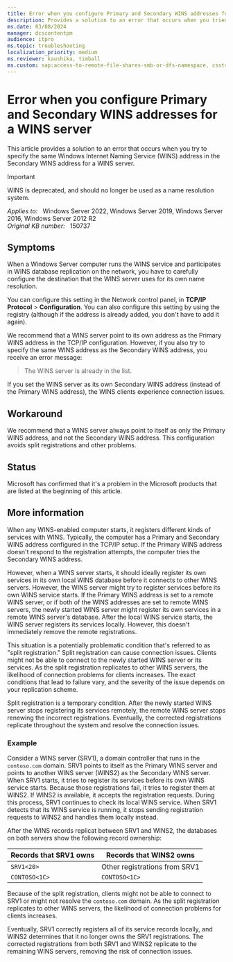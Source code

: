 ```yaml
---
title: Error when you configure Primary and Secondary WINS addresses for a WINS server
description: Provides a solution to an error that occurs when you tried to specify the same WINS address in the Secondary WINS address or when you set the Primary WINS address of a WINS server to another WINS server.
ms.date: 03/08/2024
manager: dcscontentpm
audience: itpro
ms.topic: troubleshooting
localization_priority: medium
ms.reviewer: kaushika, timball
ms.custom: sap:access-to-remote-file-shares-smb-or-dfs-namespace, csstroubleshoot
---
```

# Error when you configure Primary and Secondary WINS addresses for a WINS server

This article provides a solution to an error that occurs when you try to specify the same Windows Internet Naming Service (WINS) address in the Secondary WINS address for a WINS server.

> [!IMPORTANT]  
> WINS is deprecated, and should no longer be used as a name resolution system.

_Applies to:_ &nbsp; Windows Server 2022, Windows Server 2019, Windows Server 2016, Windows Server 2012 R2  
_Original KB number:_ &nbsp; 150737

## Symptoms

When a Windows Server computer runs the WINS service and participates in WINS database replication on the network, you have to carefully configure the destination that the WINS server uses for its own name resolution.

You can configure this setting in the Network control panel, in **TCP/IP Protocol** > **Configuration**. You can also configure this setting by using the registry (although if the address is already added, you don't have to add it again).

We recommend that a WINS server point to its own address as the Primary WINS address in the TCP/IP configuration. However, if you also try to specify the same WINS address as the Secondary WINS address, you receive an error message:  
> The WINS server is already in the list.

If you set the WINS server as its own Secondary WINS address (instead of the Primary WINS address), the WINS clients experience connection issues.

## Workaround

We recommend that a WINS server always point to itself as only the Primary WINS address, and not the Secondary WINS address. This configuration avoids split registrations and other problems.

## Status

Microsoft has confirmed that it's a problem in the Microsoft products that are listed at the beginning of this article.

## More information

When any WINS-enabled computer starts, it registers different kinds of services with WINS. Typically, the computer has a Primary and Secondary WINS address configured in the TCP/IP setup. If the Primary WINS address doesn't respond to the registration attempts, the computer tries the Secondary WINS address.

However, when a WINS server starts, it should ideally register its own services in its own local WINS database before it connects to other WINS servers. However, the WINS server might try to register services before its own WINS service starts. If the Primary WINS address is set to a remote WINS server, or if both of the WINS addresses are set to remote WINS servers, the newly started WINS server might register its own services in a remote WINS server's database. After the local WINS service starts, the WINS server registers its services locally. However, this doesn't immediately remove the remote registrations.

This situation is a potentially problematic condition that's referred to as "split registration." Split registration can cause connection issues. Clients might not be able to connect to the newly started WINS server or its services. As the split registration replicates to other WINS servers, the likelihood of connection problems for clients increases. The exact conditions that lead to failure vary, and the severity of the issue depends on your replication scheme.

Split registration is a temporary condition. After the newly started WINS server stops registering its services remotely, the remote WINS server stops renewing the incorrect registrations. Eventually, the corrected registrations replicate throughout the system and resolve the connection issues.

### Example

Consider a WINS server (SRV1), a domain controller that runs in the `contoso.com` domain. SRV1 points to itself as the Primary WINS server and points to another WINS server (WINS2) as the Secondary WINS server. When SRV1 starts, it tries to register its services before its own WINS service starts. Because those registrations fail, it tries to register them at WINS2. If WINS2 is available, it accepts the registration requests. During this process, SRV1 continues to check its local WINS service. When SRV1 detects that its WINS service is running, it stops sending registration requests to WINS2 and handles them locally instead.

After the WINS records replicat between SRV1 and WINS2, the databases on both servers show the following record ownership:

| Records that SRV1 owns | Records that WINS2 owns |
| --- | --- |
| `SRV1<20>` | Other registrations from SRV1 |
| `CONTOSO<1C>` | `CONTOSO<1C>` |

Because of the split registration, clients might not be able to connect to SRV1 or might not resolve the `contoso.com` domain. As the split registration replicates to other WINS servers, the likelihood of connection problems for clients increases.

Eventually, SRV1 correctly registers all of its service records locally, and WINS2 determines that it no longer owns the SRV1 registrations. The corrected registrations from both SRV1 and WINS2 replicate to the remaining WINS servers, removing the risk of connection issues.
